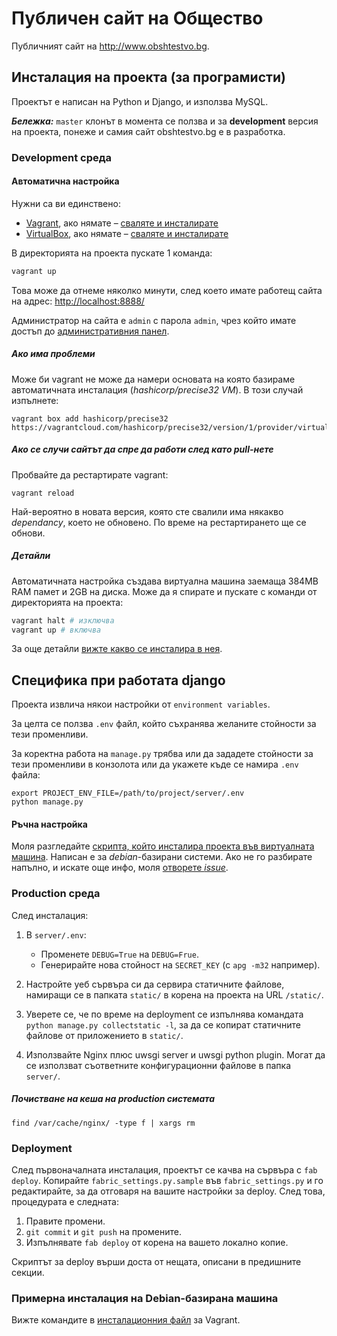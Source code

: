 # Публичен сайт на Общество

Публичният сайт на http://www.obshtestvo.bg.

## Инсталация на проекта (за програмисти)

Проектът е написан на Python и Django, и използва MySQL.

***Бележка:*** `master` клонът в момента се ползва и за **development** версия на проекта, понеже и самия сайт obshtestvo.bg е в разработка.

### Development среда
#### Автоматична настройка

Нужни са ви единствено:

 - [Vagrant](http://www.vagrantup.com/), ако нямате – [сваляте и инсталирате](
https://www.vagrantup.com/downloads.html)
 - [VirtualBox](https://www.virtualbox.org/), ако нямате – [сваляте и инсталирате](https://www.virtualbox.org/wiki/Downloads)

В директорията на проекта пускате 1 команда:

```sh
vagrant up
```

Това може да отнеме няколко минути, след което имате работещ сайта на адрес:  [http://localhost:8888/](http://localhost:8888/)

Администратор на сайта е `admin` с парола `admin`, чрез който имате достъп до [административния панел](http://localhost:8888/admin/).

##### Ако има проблеми

Може би vagrant не може да намери основата на която базираме автоматичната инсталация (*hashicorp/precise32 VM*). В този случай изпълнете:

```
vagrant box add hashicorp/precise32 https://vagrantcloud.com/hashicorp/precise32/version/1/provider/virtualbox.box
```

##### Ако се случи сайтът да спре да работи след като pull-нете

Пробвайте да рестартирате vagrant:

```
vagrant reload
```

Най-вероятно в новата версия, която сте свалили има някакво *dependancy*, което не обновено. По време на рестартирането ще се обнови.



##### Детайли
Автоматичната настройка създава виртуална машина заемаща 384MB RAM памет и 2GB на диска.
Може да я спирате и пускате с команди от директорията на проекта:

```sh
vagrant halt # изключва
vagrant up # включва
```

За още детайли [вижте какво се инсталира в нея](server/bootstrap_vagrant.sh).

## Специфика при работата django

Проекта извлича някои настройки от `environment variables`.

За целта се ползва `.env` файл, който съхранява желаните стойности за тези променливи.

За коректна работа на `manage.py` трябва или да зададете стойности за тези
променливи в конзолота или да укажете къде се намира `.env` файла:
```
export PROJECT_ENV_FILE=/path/to/project/server/.env
python manage.py
```

#### Ръчна настройка

Моля разгледайте [скрипта, който инсталира проекта във виртуалната машина](server/bootstrap_vagrant.sh).
Написан е за *debian*-базирани системи. Ако не го разбирате напълно,
и искате още инфо, моля [отворете *issue*](https://github.com/obshtestvo/obshtestvo.bg/issues/new).

### Production среда

След инсталация:

1. В `server/.env`:

	- Променете `DEBUG=True` на `DEBUG=Frue`.
	- Генерирайте нова стойност на `SECRET_KEY` (с `apg -m32` например).

2. Настройте уеб сървъра си да сервира статичните файлове, намиращи се в папката `static/` в корена на проекта на URL `/static/`.
3. Уверете се, че по време на deployment се изпълнява командата `python manage.py collectstatic -l`, за да се копират статичните файлове от приложението в `static/`.
4. Използвайте Nginx плюс uwsgi server и uwsgi python plugin. Могат да се използват съответните конфигурационни файлове в папка `server/`.

##### Почистване на кеша на production системата

```
find /var/cache/nginx/ -type f | xargs rm
```

### Deployment

След първоначалната инсталация, проектът се качва на сървъра с `fab deploy`. Копирайте `fabric_settings.py.sample` във `fabric_settings.py` и го редактирайте, за да отговаря на вашите настройки за deploy. След това, процедурата е следната:

1. Правите промени.
2. `git commit` и `git push` на промените.
3. Изпълнявате `fab deploy` от корена на вашето локално копие.

Скриптът за deploy върши доста от нещата, описани в предишните секции.

### Примерна инсталация на Debian-базирана машина

Вижте командите в [инсталационния файл](server/bootstrap_vagrant.sh) за Vagrant.
